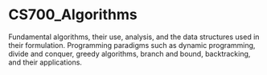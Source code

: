 # CS700_Algorithms

Fundamental algorithms, their use, analysis, and the data structures used in their formulation. 
Programming paradigms such as dynamic programming, divide and conquer, greedy algorithms,
branch and bound, backtracking, and their applications.
